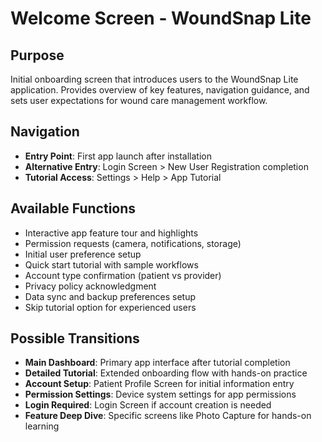 # Welcome Screen - WoundSnap Lite

## Purpose
Initial onboarding screen that introduces users to the WoundSnap Lite application. Provides overview of key features, navigation guidance, and sets user expectations for wound care management workflow.

## Navigation
- **Entry Point**: First app launch after installation
- **Alternative Entry**: Login Screen > New User Registration completion
- **Tutorial Access**: Settings > Help > App Tutorial

## Available Functions
- Interactive app feature tour and highlights
- Permission requests (camera, notifications, storage)
- Initial user preference setup
- Quick start tutorial with sample workflows
- Account type confirmation (patient vs provider)
- Privacy policy acknowledgment
- Data sync and backup preferences setup
- Skip tutorial option for experienced users

## Possible Transitions
- **Main Dashboard**: Primary app interface after tutorial completion
- **Detailed Tutorial**: Extended onboarding flow with hands-on practice
- **Account Setup**: Patient Profile Screen for initial information entry
- **Permission Settings**: Device system settings for app permissions
- **Login Required**: Login Screen if account creation is needed
- **Feature Deep Dive**: Specific screens like Photo Capture for hands-on learning

